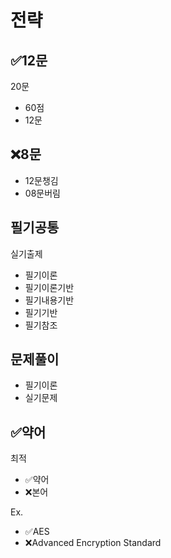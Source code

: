# 전략
## ✅12문
20문
- 60점
- 12문

## ❌8문
- 12문챙김
- 08문버림


## 필기공통
실기출제
- 필기이론
- 필기이론기반
- 필기내용기반
- 필기기반
- 필기참조

## 문제풀이
- 필기이론
- 실기문제

## ✅약어
최적
- ✅약어
- ❌본어

Ex.
- ✅AES
- ❌Advanced Encryption Standard

